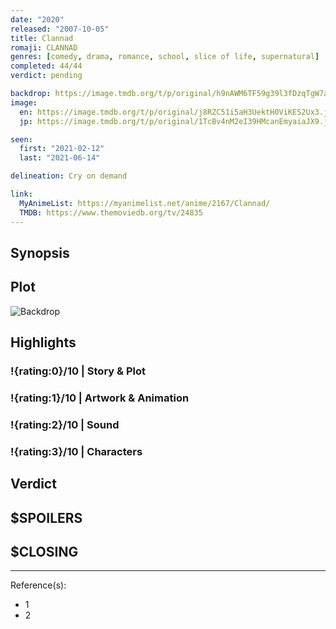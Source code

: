 ```yaml
---
date: "2020"
released: "2007-10-05"
title: Clannad
romaji: CLANNAD
genres: [comedy, drama, romance, school, slice of life, supernatural]
completed: 44/44
verdict: pending

backdrop: https://image.tmdb.org/t/p/original/h9nAWM6TF59g39l3fDzqTgW7ap2.jpg
image:
  en: https://image.tmdb.org/t/p/original/j8RZC51i5aH3UektH0ViKES2Ux3.jpg
  jp: https://image.tmdb.org/t/p/original/1TcBv4nM2eI39HMcanEmyaiaJX9.jpg

seen:
  first: "2021-02-12"
  last: "2021-06-14"

delineation: Cry on demand

link:
  MyAnimeList: https://myanimelist.net/anime/2167/Clannad/
  TMDB: https://www.themoviedb.org/tv/24835
---
```


## Synopsis

## Plot

![Backdrop]()

## Highlights

### !{rating:0}/10 | Story & Plot

### !{rating:1}/10 | Artwork & Animation

### !{rating:2}/10 | Sound

### !{rating:3}/10 | Characters

## Verdict

## $SPOILERS

## $CLOSING

---
Reference(s):

- 1
- 2
